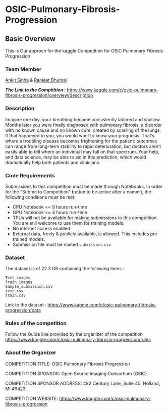 # OSIC-Pulmonary-Fibrosis-Progression
## Basic Overview 
This is Our approch for the kaggle Competition for OSIC Pulmonary Fibrosis Progression
### Team Member
[Ankit Sinha](https://github.com/Ank221199) & [Ranjeet Dhumal](https://github.com/ranjeetds)

***The Link to the Compitition :*** https://www.kaggle.com/c/osic-pulmonary-fibrosis-progression/overview/description

### Description

Imagine one day, your breathing became consistently labored and shallow. Months later you were finally diagnosed with pulmonary fibrosis, a disorder with no known cause and no known cure, created by scarring of the lungs. If that happened to you, you would want to know your prognosis. That’s where a troubling disease becomes frightening for the patient: outcomes can range from long-term stability to rapid deterioration, but doctors aren’t easily able to tell where an individual may fall on that spectrum. Your help, and data science, may be able to aid in this prediction, which would dramatically help both patients and clinicians.

### Code Requirements 

Submissions to this competition must be made through Notebooks. In order for the "Submit to Competition" button to be active after a commit, the following conditions must be met:

* CPU Notebook <= 9 hours run-time
* GPU Notebook <= 4 hours run-time
* TPUs will not be available for making submissions to this competition. You are still welcome to use them for training models.
* No internet access enabled
* External data, freely & publicly available, is allowed. This includes pre-trained models.
* Submission file must be named ```submission.csv```


### Dataset
The dataset is of 22.3 GB containing the following items :
```
Test images
Train images
Sample_submission.csv
test.csv
train.csv
```

Link to the dataset : https://www.kaggle.com/c/osic-pulmonary-fibrosis-progression/data

### Rules of the competition 
Follow the Guide line provided by the organizer of the competition
https://www.kaggle.com/c/osic-pulmonary-fibrosis-progression/rules


### About the Organizer
COMPETITION TITLE: OSIC Pulmonary Fibrosis Progression

COMPETITION SPONSOR: Open Source Imaging Consortium (OSIC)

COMPETITION SPONSOR ADDRESS: 482 Century Lane, Suite 40, Holland, MI 49423

COMPETITION WEBSITE: https://www.kaggle.com/c/osic-pulmonary-fibrosis-progression


